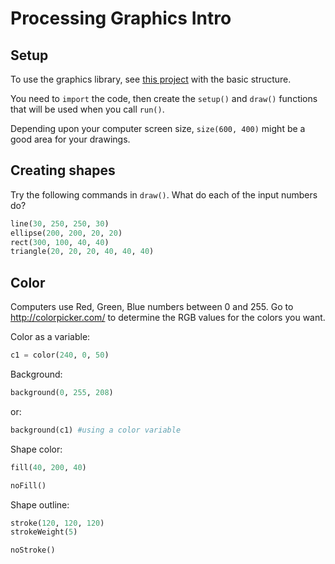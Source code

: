 # Processing Graphics Intro

## Setup
To use the graphics library, see [this project](https://trinket.io/library/trinkets/2a112790dc) with the basic structure.

You need to `import` the code, then create the `setup()` and `draw()` functions that will be used when you call `run()`.

Depending upon your computer screen size, `size(600, 400)` might be a good area for your drawings.

## Creating shapes
Try the following commands in `draw()`. What do each of the input numbers do?

```python
line(30, 250, 250, 30)
ellipse(200, 200, 20, 20)
rect(300, 100, 40, 40)
triangle(20, 20, 20, 40, 40, 40)
```



## Color
Computers use Red, Green, Blue numbers between 0 and 255. Go to http://colorpicker.com/ to determine the RGB values for the colors you want.

Color as a variable:
```python
c1 = color(240, 0, 50)
```

Background:
```python
background(0, 255, 208)
```
or:
```python
background(c1) #using a color variable
```

Shape color:
```python
fill(40, 200, 40)
```
```python
noFill()
```

Shape outline:
```python
stroke(120, 120, 120)
strokeWeight(5)
```
```python
noStroke()
```
